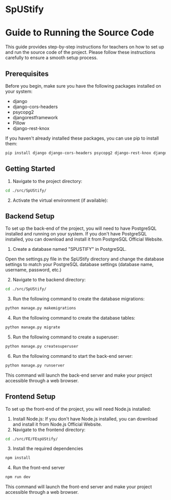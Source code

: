 # SpUStify
# Guide to Running the Source Code

This guide provides step-by-step instructions for teachers on how to set up and run the source code of the project. Please follow these instructions carefully to ensure a smooth setup process.

## Prerequisites

Before you begin, make sure you have the following packages installed on your system:

- django
- django-cors-headers
- psycopg2
- djangorestframework
- Pillow
- django-rest-knox

If you haven't already installed these packages, you can use pip to install them:

```bash
pip install django django-cors-headers psycopg2 django-rest-knox djangorestframework Pillow knox
```

## Getting Started


1. Navigate to the project directory:
```bash
cd ./src/SpUStify/
```

2. Activate the virtual environment (if available):

## Backend Setup
To set up the back-end of the project, you will need to have PostgreSQL installed and running on your system. If you don't have PostgreSQL installed, you can download and install it from PostgreSQL Official Website.

1. Create a database named "SPUSTIFY" in PostgreSQL.

Open the settings.py file in the SpUStify directory and change the database settings to match your PostgreSQL database settings (database name, username, password, etc.)

2. Navigate to the backend directory:
```bash
cd ./src/SpUStify/
```


3. Run the following command to create the database migrations:
```bash
python manage.py makemigrations
```

4. Run the following command to create the database tables:
```bash
python manage.py migrate
```
5. Run the following command to create a superuser:
```bash
python manage.py createsuperuser
```
6. Run the following command to start the back-end server:
```bash
python manage.py runserver
```
This command will launch the back-end server and make your project accessible through a web browser.

## Frontend Setup
To set up the front-end of the project, you will need Node.js installed:
1. Install Node.js:
If you don't have Node.js installed, you can download and install it from Node.js Official Website.
2. Navigate to the frontend directory:
```bash
cd ./src/FE/FEspUStify/
```
3. Install the required dependencies
```bash
npm install
```
4. Run the front-end server
```bash
npm run dev
```
This command will launch the front-end server and make your project accessible through a web browser.
